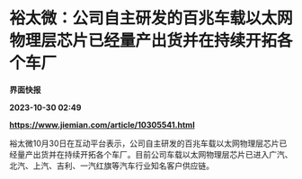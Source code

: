 # 裕太微：公司自主研发的百兆车载以太网物理层芯片已经量产出货并在持续开拓各个车厂
**界面快报**

**2023-10-30 02:49**

**https://www.jiemian.com/article/10305541.html**

裕太微10月30日在互动平台表示，公司自主研发的百兆车载以太网物理层芯片已经量产出货并在持续开拓各个车厂。目前公司车载以太网物理层芯片已进入广汽、北汽、上汽、吉利、一汽红旗等汽车行业知名客户供应链。